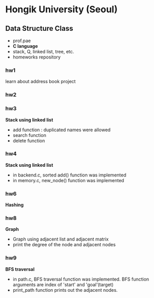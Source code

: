 # Hongik University (Seoul)
## Data Structure Class
- prof.pae
- **C language**
- stack, Q, linked list, tree, etc.
- homeworks repository
### hw1
learn about address book project
### hw2
### hw3
**Stack using linked list**
- add function : duplicated names were allowed
- search function
- delete function
  
### hw4
**Stack using linked list**
- in backend.c, sorted add() function was implemented
- in memory.c, new_node() function was implemented
### hw6
**Hashing**
### hw8
**Graph**
- Graph using adjacent list and adjacent matrix
- print the degree of the node and adjacent nodes
### hw9
**BFS traversal**
- in path.c, BFS traversal function was implemented. BFS function arguments are index of 'start' and 'goal'(target)
- print_path function prints out the adjacent nodes. 
